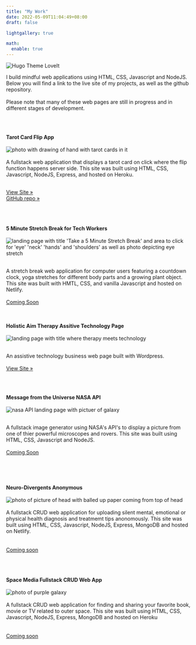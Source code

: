 ```yaml
---
title: "My Work"
date: 2022-05-09T11:04:49+08:00
draft: false

lightgallery: true

math:
  enable: true
---
```


![Hugo Theme LoveIt](/images/pic02.jpeg)

I build mindful web applications using HTML, CSS, Javascript and NodeJS.<br>
Below you will find a link to the live site of my projects, as well as the github repository. <br><br>
Please note that many of these web pages are still in progress and in different stages of development. </p>
	<br><br>
				
<b>Tarot Card Flip App</b><br><br>
![photo with drawing of hand with tarot cards in it](/images/tarotapp.png)<br><br>
	A fullstack web application that displays a tarot card on click where the flip function happens server side. This site was built using HTML, CSS, Javascript, NodeJS, Express, and hosted on Heroku. <br><br>		
	
<a href="https://tarotflip.herokuapp.com/">View Site »</a><br>
<a href="https://github.com/codingtherapist/serverSideTarotFlip/blob/master/README.md	">GitHub repo »</a><br>
<br><br><br>

<b>5 Minute Stretch Break for Tech Workers</b><br><br>
![landing page with title 'Take a 5 Minute Stretch Break' and area to click for 'eye' 'neck' 'hands' and 'shoulders' as well as photo depicting eye stretch](/images/stretchApp.png)

<br>
A stretch break web application for computer users featuring a countdown clock, yoga stretches for different body parts and a growing plant object. This site was built with HMTL, CSS, and vanilla Javascript and hosted on Netlify. <br><br>
<a class="btn" href="#">Coming Soon </a><br><br><br>
									
						


<b>Holistic Aim Therapy Assitive Technology Page</b><br><br>
![landing page with title where therapy meets technology](/images/therapySite.png)

<br>
An assistive technology business web page built with Wordpress. <br><br>
										<a href="https://www.holisticaimtherapy.com/">View Site »</a><br>
									</p><br><br>


<b>		Message from the Universe NASA API </b><br><br>
![nasa API landing page with pictuer of galaxy](/images/nasaapp.png)

<br>
A fullstack image generator using NASA's API's to display a picture from one of thier powerful microscopes and rovers. This site was built using HTML, CSS, Javascript and NodeJS.
<br><br>
<a class="btn" href="#">Coming Soon </a><br>
									</p><br><br><br>							

							
<b>	Neuro-Divergents Anonymous</b><br><br>
![photo of picture of head with balled up paper coming from top of head](/images/neuro.png)<br><br>
A fullstack CRUD web application for uploading silent mental, emotional or physical health diagnosis and treatmemt tips anonomously. This site was built using HTML, CSS, Javascript, NodeJS, Express, MongoDB and hosted on Netlify. <br><br>		
[Coming soon ]()		
<br><br><br>

<b>	Space Media Fullstack CRUD Web App</b><br><br>
![photo of purple galaxy](/images/spacemedia.png)<br><br>
	A fullstack CRUD web application for finding and sharing your favorite book, movie or TV related to outer space. This site was built using HTML, CSS, Javascript, NodeJS, Express, MongoDB and hosted on Heroku <br><br>		
[Coming soon ]()		
<br><br><br>


		
